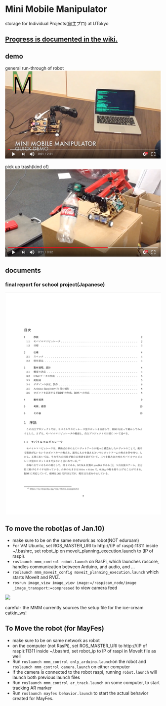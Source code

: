 # Mini Mobile Manipulator
storage for Individual Projects(自主プロ) at UTokyo

## [Progress is documented in the wiki.](https://github.com/Yasu31/fantastic-octo-parakeet/wiki)

## demo
general run-through of robot
[![](img/video1.png)](https://www.youtube.com/watch?v=AJrDMAA22wg)

pick up trash(kind of)
[![](img/video2.png)](https://www.youtube.com/watch?v=ZHt5yPhyLIU)

## documents
### final report for school project(Japanese)
[![report_image](img/report.png)](/project_submissions/mmm_jishupro_report.pdf)

## To move the robot(as of Jan.10)
* make sure to be on the same network as robot(NOT eduroam)
* For VM Ubuntu, set ROS_MASTER_URI to http://(IP of raspi):11311 inside ~/.bashrc, set robot_ip on moveit_planning_execution.launch to (IP of raspi).
* `roslaunch mmm_control robot.launch` on RasPi, which launches roscore, handles communication between Arduino, and audio, and ...
* `roslaunch mmm_moveit_config moveit_planning_execution.launch` which starts MoveIt and RVIZ.
* `rosrun image_view image_view image:=/raspicam_node/image _image_transport:=compressed` to view camera feed


![](https://github.com/Yasu31/fantastic-octo-parakeet/blob/master/img/model.jpg)

careful- the MMM currently sources the  setup file  for the ice-cream catkin_ws!

## To Move the robot (for MayFes)
* make sure to be on same network as robot
* on the computer (not RasPi), set ROS_MASTER_URI to http://(IP of raspi):11311 inside ~/.bashrd, set robot_ip to IP of raspi in MoveIt file as well
* Run `roslaunch mmm_control only_arduino.launch`on the robot and `roslaunch mmm_control camera.launch` on either computer
* If the camera is connected to the robot raspi, running `robot.launch` will launch both previous launch files
* Run `roslaunch mmm_control ar_track.launch` on some computer, to start tracking AR marker
* Run `roslaunch mayfes behavior.launch` to start the actual behavior created for MayFes.
